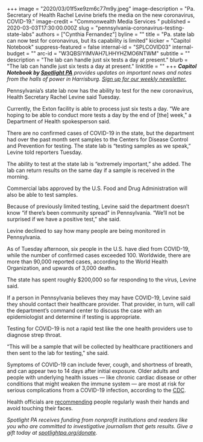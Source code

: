 +++
image = "2020/03/01f5xe9zm6c77m9y.jpeg"
image-description = "Pa. Secretary of Health Rachel Levine briefs the media on the new coronavirus, COVID-19."
image-credit = "Commonwealth Media Services "
published = 2020-03-03T17:30:00.000Z
slug = "pennsylvania-coronavirus-testing-state-labs"
authors = ["Cynthia Fernandez"]
byline = ""
title = "Pa. state lab can now test for coronavirus, but its capability is limited"
kicker = "Capitol Notebook"
suppress-featured = false
internal-id = "SPLCOVID03"
internal-budget = ""
arc-id = "W3QBSIYIMVAH7LHHYHZMO6NTWM"
subtitle = ""
description = "The lab can handle just six tests a day at present."
blurb = "The lab can handle just six tests a day at present."
linktitle = ""
+++
<i><b>Capitol Notebook by </b></i><a href="https://www.spotlightpa.org/"><i><b>Spotlight PA</b></i></a><i> provides updates on important news and notes from the halls of power in Harrisburg. </i><a href="https://www.spotlightpa.org/newsletters"><i>Sign up for our weekly newsletter.</i></a>

Pennsylvania’s state lab now has the ability to test for the new coronavirus, Health Secretary Rachel Levine said Tuesday.

Currently, the Exton facility is able to process just six tests a day. “We are hoping to be able to conduct more tests a day by the end of \[the] week," a Department of Health spokesperson said. 

There are no confirmed cases of COVID-19 in the state, but the department had over the past month sent samples to the Centers for Disease Control and Prevention for testing. The state lab is “testing samples as we speak,” Levine told reporters Tuesday.

The ability to test at the state lab is “extremely important,” she added. The lab can return results on the same day if a sample is received in the morning.

Commercial labs approved by the U.S. Food and Drug Administration will also be able to test samples.

Because of previously limited testing, Levine said the department doesn’t know “if there’s been community spread" in Pennsylvania. “We’ll not be surprised if we have a positive test,” she said.

Levine declined to say how many people are being monitored in Pennsylvania.

<script src="https://www.spotlightpa.org/embed.js" async></script><div data-spl-embed-version="1" data-spl-src="https://www.spotlightpa.org/embeds/newsletter/"></div>

As of Tuesday afternoon, six people in the U.S. have died from COVID-19, while the number of confirmed cases exceeded 100. Worldwide, there are more than 90,000 reported cases, according to the World Health Organization, and upwards of 3,000 deaths.

The state has spent roughly $200,000 so far responding to the virus, Levine said.

If a person in Pennsylvania believes they may have COVID-19, Levine said they should contact their healthcare provider. That provider, in turn, will call the department’s command center to discuss the case with an epidemiologist and determine if testing is appropriate.

Testing for COVID-19 is not a rapid test like the one health providers use to diagnose strep throat.

“This will be a sample that will be collected by healthcare practitioners and then sent to the lab for testing," she said.

Symptoms of COVID-19 can include fever, cough, and shortness of breath, and can appear two to 14 days after initial exposure. Older adults and people with underlying health issues — like chronic cardiac disease or other conditions that might weaken the immune system — are most at risk for serious complications from a COVID-19 infection, according to the <a href="https://slack-redir.net/link?url=https%3A%2F%2Fwww.cdc.gov%2Fmedia%2Freleases%2F2020%2Ft0229-COVID-19-update.html">CDC</a>.

Health officials are <a href="https://www.inquirer.com/health/face-masks-hand-washing-coronavirus-protection-20200302.html" target="_blank">recommending</a> people regularly wash their hands and avoid touching their faces.

<i>Spotlight PA receives funding from nonprofit institutions and readers like you who are committed to investigative journalism that gets results. Give a gift today at </i><a href="https://www.spotlightpa.org/donate"><i>spotlightpa.org/donate</i></a><i>.</i>